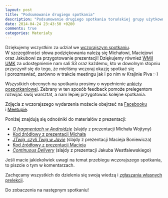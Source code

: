 ```yaml
---
layout: post
title: "Podsumowanie drugiego spotkania"
description: "Podsumowanie drugiego spotkania toruńskiej grupy użytkowników języka Java."
date: 2014-04-24 23:43:50 +0200
comments: true
categories: Materiały
---
```

Dziękujemy wszystkim za&nbsp;udział we&nbsp;<a href="{{root_url}}/news/2014/04/08/spotkanie-2/">wczorajszym spotkaniu</a>. W&nbsp;szczególności słowa podziękowania należą się Michałowi, Maciejowi oraz Jakubowi za&nbsp;przygotowanie prezentacji! Dziękujemy również <a href="https://www.mat.umk.pl" target="_blank">WMiI UMK</a> za&nbsp;udostępnienie nam sali S3 oraz każdemu, kto w&nbsp;dowolnym stopniu przyczynił się do tego, że&nbsp;mieliśmy wczoraj okazję spotkać się i&nbsp;porozmawiać, zarówno w&nbsp;trakcie meetingu jak i&nbsp;po nim w&nbsp;Krajinie Piva :-)

Wszystkich obecnych na&nbsp;spotkaniu prosimy o&nbsp;wypełnienie <a href="https://docs.google.com/forms/d/16Qt7UCP2hZKqgIlXuAgG10cMxxbspQ334XMlfSfq74U/viewform" target="_blank">ankiety pospotkaniowej</a>. Zebrany w&nbsp;ten sposób feedback pomoże prelegentom rozwijać swój warsztat, a&nbsp;nam lepiej przygotować kolejne spotkania.

Zdjęcia z&nbsp;wczorajszego wydarzenia możecie obejrzeć na&nbsp;<a href="https://www.facebook.com/media/set/?set=a.1501558150067673.1073741830.1472639746292847&type=1" target="_blank">Facebooku</a> i&nbsp;<a href="http://www.meetup.com/Torun-JUG/photos/21459572/" target="_blank">Meetupie</a>.

Poniżej znajdują się odnośniki do materiałów z&nbsp;prezentacji:
<ul>
  <li>
    <a href="{{root_url}}/materials/meetings/2/O_fragmentach_w_Androidzie_by_Michal_Wojtyna.pdf" target="_blank">
      <em>O fragmentach w Androidzie</em></a> (slajdy z prezentacji Michała Wojtyny)
  </li>
  <li>
    <a href="https://github.com/qoobar/fragmentsshowcase" target="_blank">
      Kod źródłowy z prezentacji Michała
    </a>
  </li>
  <li>
    <a href="{{root_url}}/materials/meetings/2/JTwig_czyli_Twig_w_Javie_by_Maciej_Boniewicz.pdf" target="_blank">
      <em>JTwig, czyli Twig w Javie</em></a> (slajdy z prezentacji Macieja Boniewicza)
  </li>
  <li>
    <a href="{{root_url}}/materials/meetings/2/JTwig.tar.gz">
      Kod źródłowy z prezentacji Macieja
    </a>
  </li>
  <li>
    <a href="{{root_url}}/materials/meetings/2/Continuous_Delivery_by_Jakub_Westfalewski.pdf" target="_blank">
      <em>Continuous Delivery</em></a> (slajdy z&nbsp;prezentacji Jakuba Westfalewskiego)
  </li>
</ul>

Jeśli macie jakiekolwiek uwagi na&nbsp;temat przebiegu wczorajszego spotkania, to&nbsp;piszcie o&nbsp;tym w&nbsp;komentarzach.

Zachęcamy wszystkich do dzielenia się swoją wiedzą i&nbsp;<a href="https://docs.google.com/forms/d/1OkM_2JqnBZPEUNld_9rmOmWYxxSXgsjTpKxvBJcFPa4/viewform" target="_blank">zgłaszania własnych prelekcji</a>.

Do zobaczenia na następnym spotkaniu!
